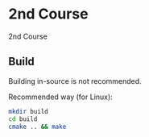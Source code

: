# 2nd Course

2nd Course

## Build

Building in-source is not recommended.

Recommended way (for Linux):

```bash
mkdir build
cd build
cmake .. && make
```
